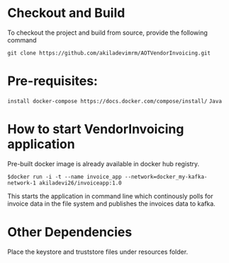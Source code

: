 # Checkout and Build

To checkout the project and build from source, provide the following command
```
git clone https://github.com/akiladevimrm/AOTVendorInvoicing.git
```

# Pre-requisites:
```install docker-compose https://docs.docker.com/compose/install/```
```Java```

# How to start VendorInvoicing application
Pre-built docker image is already available in docker hub registry. 
```
$docker run -i -t --name invoice_app --network=docker_my-kafka-network-1 akiladevi26/invoiceapp:1.0
```
This starts the application in command line which continously polls for invoice data in the file system and publishes the invoices data to kafka.

# Other Dependencies
Place the keystore and truststore files under resources folder.